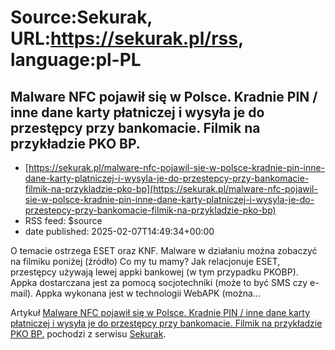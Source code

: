 # Source:Sekurak, URL:https://sekurak.pl/rss, language:pl-PL

## Malware NFC pojawił się w Polsce. Kradnie PIN / inne dane karty płatniczej i wysyła je do przestępcy przy bankomacie. Filmik na przykładzie PKO BP.
 - [https://sekurak.pl/malware-nfc-pojawil-sie-w-polsce-kradnie-pin-inne-dane-karty-platniczej-i-wysyla-je-do-przestepcy-przy-bankomacie-filmik-na-przykladzie-pko-bp](https://sekurak.pl/malware-nfc-pojawil-sie-w-polsce-kradnie-pin-inne-dane-karty-platniczej-i-wysyla-je-do-przestepcy-przy-bankomacie-filmik-na-przykladzie-pko-bp)
 - RSS feed: $source
 - date published: 2025-02-07T14:49:34+00:00

<p>O temacie ostrzega ESET oraz KNF. Malware w działaniu można zobaczyć na filmiku poniżej (źródło) Co my tu mamy? Jak relacjonuje ESET, przestępcy używają lewej appki bankowej (w tym przypadku PKOBP). Appka dostarczana jest za pomocą socjotechniki (może to być SMS czy e-mail). Appka wykonana jest w technologii WebAPK (można...</p>
<p>Artykuł <a rel="nofollow" href="https://sekurak.pl/malware-nfc-pojawil-sie-w-polsce-kradnie-pin-inne-dane-karty-platniczej-i-wysyla-je-do-przestepcy-przy-bankomacie-filmik-na-przykladzie-pko-bp/">Malware NFC pojawił się w Polsce. Kradnie PIN / inne dane karty płatniczej i wysyła je do przestępcy przy bankomacie. Filmik na przykładzie PKO BP.</a> pochodzi z serwisu <a rel="nofollow" href="https://sekurak.pl">Sekurak</a>.</p>

